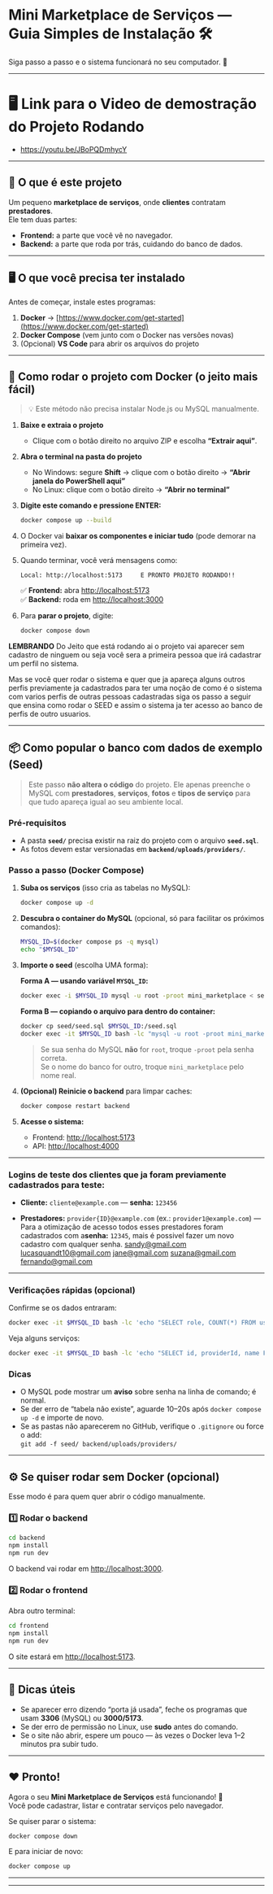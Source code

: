 # Mini Marketplace de Serviços — Guia Simples de Instalação 🛠️
 
Siga passo a passo e o sistema funcionará no seu computador. 🚀

---

# 🖥️ Link para o Video de demostração do Projeto Rodando

- https://youtu.be/JBoPQDmhycY 

---

## 🧩 O que é este projeto

Um pequeno **marketplace de serviços**, onde **clientes** contratam **prestadores**.  
Ele tem duas partes:
- **Frontend:** a parte que você vê no navegador.
- **Backend:** a parte que roda por trás, cuidando do banco de dados.

---

## 🖥️ O que você precisa ter instalado

Antes de começar, instale estes programas:

1. **Docker** → [https://www.docker.com/get-started](https://www.docker.com/get-started)
2. **Docker Compose** (vem junto com o Docker nas versões novas)
3. (Opcional) **VS Code** para abrir os arquivos do projeto

---

## 🚀 Como rodar o projeto com Docker (o jeito mais fácil)

> 💡 Este método não precisa instalar Node.js ou MySQL manualmente.

1. **Baixe e extraia o projeto**
   - Clique com o botão direito no arquivo ZIP e escolha **“Extrair aqui”**.

2. **Abra o terminal na pasta do projeto**
   - No Windows: segure **Shift** → clique com o botão direito → **“Abrir janela do PowerShell aqui”**
   - No Linux: clique com o botão direito → **“Abrir no terminal”**

3. **Digite este comando e pressione ENTER:**

   ```bash
   docker compose up --build
   ```

4. O Docker vai **baixar os componentes e iniciar tudo** (pode demorar na primeira vez).

5. Quando terminar, você verá mensagens como:
   ```
   Local: http://localhost:5173     E PRONTO PROJETO RODANDO!!
   ```

   ✅ **Frontend:** abra [http://localhost:5173](http://localhost:5173)  
   ✅ **Backend:** roda em [http://localhost:3000](http://localhost:3000)

6. Para **parar o projeto**, digite:
   ```bash
   docker compose down
   ```
 **LEMBRANDO**
 Do Jeito que está rodando ai o projeto vai aparecer sem cadastro de ninguem ou seja você sera a primeira pessoa que irá
 cadastrar um perfil no sistema.
 
 Mas se você quer rodar o sistema e quer que ja apareça alguns outros perfis previamente ja cadastrados para ter uma noção 
 de como é o sistema com varios perfis de outras pessoas cadastradas siga os passo a seguir que ensina como rodar o SEED
 e assim o sistema ja ter acesso ao banco de perfis de outro usuarios.

---------------------------------------------------------------------------------------------------------------------------

## 📦 Como popular o banco com dados de exemplo (Seed)

> Este passo **não altera o código** do projeto. Ele apenas preenche o MySQL com **prestadores**, **serviços**, **fotos** e **tipos de serviço** para que tudo apareça igual ao seu ambiente local.

### Pré‑requisitos
- A pasta **`seed/`** precisa existir na raiz do projeto com o arquivo **`seed.sql`**.
- As fotos devem estar versionadas em **`backend/uploads/providers/`**.

### Passo a passo (Docker Compose)
1. **Suba os serviços** (isso cria as tabelas no MySQL):
   ```bash
   docker compose up -d
   ```

2. **Descubra o container do MySQL** (opcional, só para facilitar os próximos comandos):
   ```bash
   MYSQL_ID=$(docker compose ps -q mysql)
   echo "$MYSQL_ID"
   ```

3. **Importe o seed** (escolha UMA forma):

   **Forma A — usando variável `MYSQL_ID`:**
   ```bash
   docker exec -i $MYSQL_ID mysql -u root -proot mini_marketplace < seed/seed.sql
   ```

   **Forma B — copiando o arquivo para dentro do container:**
   ```bash
   docker cp seed/seed.sql $MYSQL_ID:/seed.sql
   docker exec -it $MYSQL_ID bash -lc "mysql -u root -proot mini_marketplace < /seed.sql"
   ```

   > Se sua senha do MySQL **não** for `root`, troque `-proot` pela senha correta.  
   > Se o nome do banco for outro, troque `mini_marketplace` pelo nome real.

4. **(Opcional) Reinicie o backend** para limpar caches:
   ```bash
   docker compose restart backend
   ```

5. **Acesse o sistema:**
   - Frontend: <http://localhost:5173>
   - API: <http://localhost:4000>
   
----------------------------------------------------------------------------------------------------------------------------   
### Logins de teste dos clientes que ja foram previamente cadastrados para teste:
- **Cliente:** `cliente@example.com` — **senha:** `123456`  

- **Prestadores:** `provider{ID}@example.com` (ex.: `provider1@example.com`) — Para a otimização de acesso todos esses prestadores foram cadastrados com a**senha:** `12345`, mais é possivel fazer um novo cadastro com qualquer senha.
 sandy@gmail.com
 lucasquandt10@gmail.com
 jane@gmail.com
 suzana@gmail.com
 fernando@gmail.com  
---------------------------------------------------------------------------------------------------------------------------- 

### Verificações rápidas (opcional)
Confirme se os dados entraram:
```bash
docker exec -it $MYSQL_ID bash -lc 'echo "SELECT role, COUNT(*) FROM users GROUP BY role;" | mysql -u root -proot mini_marketplace'
```
Veja alguns serviços:
```bash
docker exec -it $MYSQL_ID bash -lc 'echo "SELECT id, providerId, name FROM services ORDER BY id LIMIT 10;" | mysql -u root -proot mini_marketplace'
```

### Dicas
- O MySQL pode mostrar um **aviso** sobre senha na linha de comando; é normal.
- Se der erro de “tabela não existe”, aguarde 10–20s após `docker compose up -d` e importe de novo.
- Se as pastas não aparecerem no GitHub, verifique o `.gitignore` ou force o add:  
  `git add -f seed/ backend/uploads/providers/`

----------------------------------------------------------------------------------------------------------------------------

## ⚙️ Se quiser rodar sem Docker (opcional)

Esse modo é para quem quer abrir o código manualmente.

### 1️⃣ Rodar o backend

```bash
cd backend
npm install
npm run dev
```

O backend vai rodar em [http://localhost:3000](http://localhost:3000).

### 2️⃣ Rodar o frontend

Abra outro terminal:

```bash
cd frontend
npm install
npm run dev
```

O site estará em [http://localhost:5173](http://localhost:5173).

---

## 🧠 Dicas úteis

- Se aparecer erro dizendo “porta já usada”, feche os programas que usam **3306** (MySQL) ou **3000/5173**.
- Se der erro de permissão no Linux, use **sudo** antes do comando.
- Se o site não abrir, espere um pouco — às vezes o Docker leva 1–2 minutos pra subir tudo.

---

## ❤️ Pronto!

Agora o seu **Mini Marketplace de Serviços** está funcionando! 🎉  
Você pode cadastrar, listar e contratar serviços pelo navegador.

Se quiser parar o sistema:
```bash
docker compose down
```

E para iniciar de novo:
```bash
docker compose up
```

---

---



